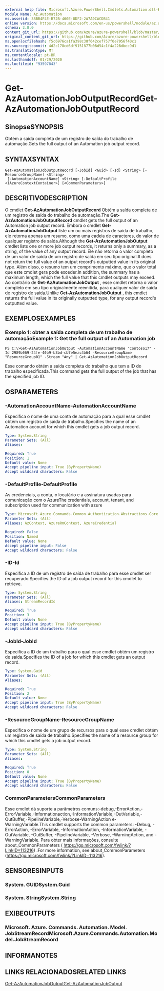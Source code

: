 ```yaml
---
external help file: Microsoft.Azure.PowerShell.Cmdlets.Automation.dll-Help.xml
Module Name: Az.Automation
ms.assetid: 38BB4F4E-B72B-460E-8DF2-2A7A9CACDB41
online version: https://docs.microsoft.com/en-us/powershell/module/az.automation/get-azautomationjoboutputrecord
schema: 2.0.0
content_git_url: https://github.com/Azure/azure-powershell/blob/master/src/Automation/Automation/help/Get-AzAutomationJobOutputRecord.md
original_content_git_url: https://github.com/Azure/azure-powershell/blob/master/src/Automation/Automation/help/Get-AzAutomationJobOutputRecord.md
ms.openlocfilehash: f5c6976ca1fa398c38f642cef757f0e7956f40c1
ms.sourcegitcommit: 4d2c178cd6df9151877b08d54c1f4a228dbec9d1
ms.translationtype: MT
ms.contentlocale: pt-BR
ms.lasthandoff: 01/29/2020
ms.locfileid: "93597843"
---
```

# <span data-ttu-id="022dd-101">Get-AzAutomationJobOutputRecord</span><span class="sxs-lookup"><span data-stu-id="022dd-101">Get-AzAutomationJobOutputRecord</span></span>

## <span data-ttu-id="022dd-102">Sinopse</span><span class="sxs-lookup"><span data-stu-id="022dd-102">SYNOPSIS</span></span>
<span data-ttu-id="022dd-103">Obtém a saída completa de um registro de saída do trabalho de automação.</span><span class="sxs-lookup"><span data-stu-id="022dd-103">Gets the full output of an Automation job output record.</span></span>

## <span data-ttu-id="022dd-104">SYNTAX</span><span class="sxs-lookup"><span data-stu-id="022dd-104">SYNTAX</span></span>

```
Get-AzAutomationJobOutputRecord [-JobId] <Guid> [-Id] <String> [-ResourceGroupName] <String>
 [-AutomationAccountName] <String> [-DefaultProfile <IAzureContextContainer>] [<CommonParameters>]
```

## <span data-ttu-id="022dd-105">DESCRITIVO</span><span class="sxs-lookup"><span data-stu-id="022dd-105">DESCRIPTION</span></span>
<span data-ttu-id="022dd-106">O cmdlet **Get-AzAutomationJobOutputRecord** Obtém a saída completa de um registro de saída do trabalho de automação.</span><span class="sxs-lookup"><span data-stu-id="022dd-106">The **Get-AzAutomationJobOutputRecord** cmdlet gets the full output of an Automation job output record.</span></span>
<span data-ttu-id="022dd-107">Embora o cmdlet **Get-AzAutomationJobOutput** liste um ou mais registros de saída de trabalho, ele retorna apenas um resumo, como uma cadeia de caracteres, do valor de qualquer registro de saída.</span><span class="sxs-lookup"><span data-stu-id="022dd-107">Although the **Get-AzAutomationJobOutput** cmdlet lists one or more job output records, it returns only a summary, as a string, of the value of any output record.</span></span>
<span data-ttu-id="022dd-108">Ele não retorna o valor completo de um valor de saída de um registro de saída em seu tipo original.</span><span class="sxs-lookup"><span data-stu-id="022dd-108">It does not return the full value of an output record's outputted value in its original type.</span></span>
<span data-ttu-id="022dd-109">Além disso, o resumo tem um comprimento máximo, que o valor total que este cmdlet gera pode exceder.</span><span class="sxs-lookup"><span data-stu-id="022dd-109">In addition, the summary has a maximum length, which the full value that this cmdlet outputs may exceed.</span></span>
<span data-ttu-id="022dd-110">Ao contrário de **Get-AzAutomationJobOutput** , esse cmdlet retorna o valor completo em seu tipo originalmente reemitida, para qualquer valor de saída de registro de saída.</span><span class="sxs-lookup"><span data-stu-id="022dd-110">Unlike **Get-AzAutomationJobOutput** , this cmdlet returns the full value in its originally outputted type, for any output record's outputted value.</span></span>

## <span data-ttu-id="022dd-111">EXEMPLOS</span><span class="sxs-lookup"><span data-stu-id="022dd-111">EXAMPLES</span></span>

### <span data-ttu-id="022dd-112">Exemplo 1: obter a saída completa de um trabalho de automação</span><span class="sxs-lookup"><span data-stu-id="022dd-112">Example 1: Get the full output of an Automation job</span></span>
```
PS C:\>Get-AzAutomationJobOutput -AutomationAccountName "Contoso17" -Id 2989b069-24fe-40b9-b3bd-cb7e5eac4b64 -ResourceGroupName "ResourceGroup01" -Stream "Any" | Get-AzAutomationJobOutputRecord
```

<span data-ttu-id="022dd-113">Esse comando obtém a saída completa do trabalho que tem a ID do trabalho especificada.</span><span class="sxs-lookup"><span data-stu-id="022dd-113">This command gets the full output of the job that has the specified job ID.</span></span>

## <span data-ttu-id="022dd-114">OS</span><span class="sxs-lookup"><span data-stu-id="022dd-114">PARAMETERS</span></span>

### <span data-ttu-id="022dd-115">-AutomationAccountName</span><span class="sxs-lookup"><span data-stu-id="022dd-115">-AutomationAccountName</span></span>
<span data-ttu-id="022dd-116">Especifica o nome de uma conta de automação para a qual esse cmdlet obtém um registro de saída de trabalho.</span><span class="sxs-lookup"><span data-stu-id="022dd-116">Specifies the name of an Automation account for which this cmdlet gets a job output record.</span></span>

```yaml
Type: System.String
Parameter Sets: (All)
Aliases:

Required: True
Position: 1
Default value: None
Accept pipeline input: True (ByPropertyName)
Accept wildcard characters: False
```

### <span data-ttu-id="022dd-117">-DefaultProfile</span><span class="sxs-lookup"><span data-stu-id="022dd-117">-DefaultProfile</span></span>
<span data-ttu-id="022dd-118">As credenciais, a conta, o locatário e a assinatura usadas para comunicação com o Azure</span><span class="sxs-lookup"><span data-stu-id="022dd-118">The credentials, account, tenant, and subscription used for communication with azure</span></span>

```yaml
Type: Microsoft.Azure.Commands.Common.Authentication.Abstractions.Core.IAzureContextContainer
Parameter Sets: (All)
Aliases: AzContext, AzureRmContext, AzureCredential

Required: False
Position: Named
Default value: None
Accept pipeline input: False
Accept wildcard characters: False
```

### <span data-ttu-id="022dd-119">-ID</span><span class="sxs-lookup"><span data-stu-id="022dd-119">-Id</span></span>
<span data-ttu-id="022dd-120">Especifica a ID de um registro de saída de trabalho para esse cmdlet ser recuperado.</span><span class="sxs-lookup"><span data-stu-id="022dd-120">Specifies the ID of a job output record for this cmdlet to retrieve.</span></span>

```yaml
Type: System.String
Parameter Sets: (All)
Aliases: StreamRecordId

Required: True
Position: 3
Default value: None
Accept pipeline input: True (ByPropertyName)
Accept wildcard characters: False
```

### <span data-ttu-id="022dd-121">-JobId</span><span class="sxs-lookup"><span data-stu-id="022dd-121">-JobId</span></span>
<span data-ttu-id="022dd-122">Especifica a ID de um trabalho para o qual esse cmdlet obtém um registro de saída.</span><span class="sxs-lookup"><span data-stu-id="022dd-122">Specifies the ID of a job for which this cmdlet gets an output record.</span></span>

```yaml
Type: System.Guid
Parameter Sets: (All)
Aliases:

Required: True
Position: 2
Default value: None
Accept pipeline input: True (ByPropertyName)
Accept wildcard characters: False
```

### <span data-ttu-id="022dd-123">-ResourceGroupName</span><span class="sxs-lookup"><span data-stu-id="022dd-123">-ResourceGroupName</span></span>
<span data-ttu-id="022dd-124">Especifica o nome de um grupo de recursos para o qual esse cmdlet obtém um registro de saída de trabalho.</span><span class="sxs-lookup"><span data-stu-id="022dd-124">Specifies the name of a resource group for which this cmdlet gets a job output record.</span></span>

```yaml
Type: System.String
Parameter Sets: (All)
Aliases:

Required: True
Position: 0
Default value: None
Accept pipeline input: True (ByPropertyName)
Accept wildcard characters: False
```

### <span data-ttu-id="022dd-125">CommonParameters</span><span class="sxs-lookup"><span data-stu-id="022dd-125">CommonParameters</span></span>
<span data-ttu-id="022dd-126">Esse cmdlet dá suporte a parâmetros comuns:-debug,-ErrorAction,-ErrorVariable,-Informationaction,-InformationVariable,-OutVariable,-OutBuffer,-PipelineVariable,-Verbose-WarningAction e-WarningVariable.</span><span class="sxs-lookup"><span data-stu-id="022dd-126">This cmdlet supports the common parameters: -Debug, -ErrorAction, -ErrorVariable, -InformationAction, -InformationVariable, -OutVariable, -OutBuffer, -PipelineVariable, -Verbose, -WarningAction, and -WarningVariable.</span></span> <span data-ttu-id="022dd-127">Para obter mais informações, consulte about_CommonParameters ( https://go.microsoft.com/fwlink/?LinkID=113216) .</span><span class="sxs-lookup"><span data-stu-id="022dd-127">For more information, see about_CommonParameters (https://go.microsoft.com/fwlink/?LinkID=113216).</span></span>

## <span data-ttu-id="022dd-128">SENSORES</span><span class="sxs-lookup"><span data-stu-id="022dd-128">INPUTS</span></span>

### <span data-ttu-id="022dd-129">System. GUID</span><span class="sxs-lookup"><span data-stu-id="022dd-129">System.Guid</span></span>

### <span data-ttu-id="022dd-130">System. String</span><span class="sxs-lookup"><span data-stu-id="022dd-130">System.String</span></span>

## <span data-ttu-id="022dd-131">EXIBE</span><span class="sxs-lookup"><span data-stu-id="022dd-131">OUTPUTS</span></span>

### <span data-ttu-id="022dd-132">Microsoft. Azure. Commands. Automation. Model. JobStreamRecord</span><span class="sxs-lookup"><span data-stu-id="022dd-132">Microsoft.Azure.Commands.Automation.Model.JobStreamRecord</span></span>

## <span data-ttu-id="022dd-133">INFORMA</span><span class="sxs-lookup"><span data-stu-id="022dd-133">NOTES</span></span>

## <span data-ttu-id="022dd-134">LINKS RELACIONADOS</span><span class="sxs-lookup"><span data-stu-id="022dd-134">RELATED LINKS</span></span>

[<span data-ttu-id="022dd-135">Get-AzAutomationJobOutput</span><span class="sxs-lookup"><span data-stu-id="022dd-135">Get-AzAutomationJobOutput</span></span>](./Get-AzAutomationJobOutput.md)



